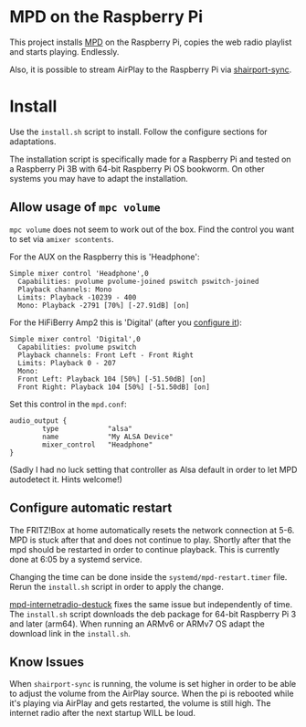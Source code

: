 # MPD on the Raspberry Pi

This project installs [MPD](https://www.musicpd.org/) on the Raspberry Pi, copies the web radio playlist and starts playing. Endlessly.

Also, it is possible to stream AirPlay to the Raspberry Pi via [shairport-sync](https://github.com/mikebrady/shairport-sync).

# Install

Use the `install.sh` script to install.
Follow the configure sections for adaptations.

The installation script is specifically made for a Raspberry Pi and tested on a Raspberry Pi 3B with 64-bit Raspberry Pi OS bookworm.
On other systems you may have to adapt the installation.

## Allow usage of `mpc volume`

`mpc volume` does not seem to work out of the box.
Find the control you want to set via `amixer scontents`.

For the AUX on the Raspberry this is 'Headphone':

```plaintext
Simple mixer control 'Headphone',0
  Capabilities: pvolume pvolume-joined pswitch pswitch-joined
  Playback channels: Mono
  Limits: Playback -10239 - 400
  Mono: Playback -2791 [70%] [-27.91dB] [on]
```

For the HiFiBerry Amp2 this is 'Digital' (after you [configure it](https://www.hifiberry.com/docs/software/configuring-linux-3-18-x/)):

```plaintext
Simple mixer control 'Digital',0
  Capabilities: pvolume pswitch
  Playback channels: Front Left - Front Right
  Limits: Playback 0 - 207
  Mono:
  Front Left: Playback 104 [50%] [-51.50dB] [on]
  Front Right: Playback 104 [50%] [-51.50dB] [on]
```

Set this control in the `mpd.conf`:

```plain
audio_output {
        type            "alsa"
        name            "My ALSA Device"
        mixer_control   "Headphone"
}
```

(Sadly I had no luck setting that controller as Alsa default in order to let MPD autodetect it. Hints welcome!)

## Configure automatic restart

The FRITZ!Box at home automatically resets the network connection at 5-6.
MPD is stuck after that and does not continue to play.
Shortly after that the mpd should be restarted in order to continue playback. This is currently done at 6:05 by a systemd service.

Changing the time can be done inside the `systemd/mpd-restart.timer` file.
Rerun the `install.sh` script in order to apply the change.

[mpd-internetradio-destuck](https://github.com/EdJoPaTo/mpd-internetradio-destuck) fixes the same issue but independently of time.
The `install.sh` script downloads the deb package for 64-bit Raspberry Pi 3 and later (arm64).
When running an ARMv6 or ARMv7 OS adapt the download link in the `install.sh`.

## Know Issues

When `shairport-sync` is running, the volume is set higher in order to be able to adjust the volume from the AirPlay source.
When the pi is rebooted while it's playing via AirPlay and gets restarted, the volume is still high.
The internet radio after the next startup WILL be loud.
